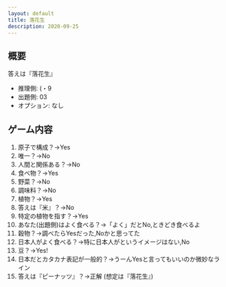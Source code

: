 ```yaml
---
layout: default
title: 落花生
description: 2020-09-25
---
```


## 概要

答えは『落花生』

- 推理側: (・9
- 出題側: 03
- オプション: なし

## ゲーム内容

1. 原子で構成？→Yes
2. 唯一？→No
3. 人間と関係ある？→No
4. 食べ物？→Yes
5. 野菜？→No
6. 調味料？→No
7. 植物？→Yes
8. 答えは『米』？→No
9. 特定の植物を指す？→Yes
10. あなた(出題側)はよく食べる？→「よく」だとNo,ときどき食べるよ
11. 穀物？→調べたらYesだった,Noかと思ってた
12. 日本人がよく食べる？→特に日本人がというイメージはない,No
13. 豆？→Yes!
14. 日本だとカタカナ表記が一般的？→うーんYesと言ってもいいのか微妙なライン
15. 答えは『ピーナッツ』？→正解 (想定は『落花生』)

